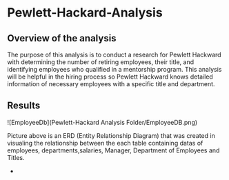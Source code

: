# Pewlett-Hackard-Analysis 
## Overview of the analysis

The purpose of this analysis is to conduct a research for Pewlett Hackward with determining the number of retiring employees, their title, and identifying employees who qualified in a mentorship program. This analysis will be helpful in the hiring process so Pewlett Hackward knows detailed information of necessary employees with a specific title and department. 

## Results 
![EmployeeDb](Pewlett-Hackard Analysis Folder/EmployeeDB.png)

Picture above is an ERD (Entity Relationship Diagram) that was created in visualing the relationship between the each table containing datas of employees, departments,salaries, Manager, Department of Employees and Titles.

- 

